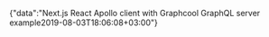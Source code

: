 {"data":"Next.js React Apollo client with Graphcool GraphQL server example2019-08-03T18:06:08+03:00"}
